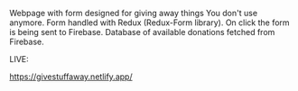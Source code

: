 Webpage with form designed for giving away things You don't use anymore. 
Form handled with Redux (Redux-Form library).
On click the form is being sent to Firebase. 
Database of available donations fetched from Firebase.



LIVE:

https://givestuffaway.netlify.app/
